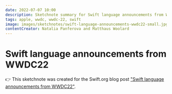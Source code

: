 ```yaml
---
date: 2022-07-07 10:00
description: Sketchnote summary for Swift language announcements from WWDC22 blog post which was published on swift.org
tags: apple, wwdc, wwdc-22, swift
image: images/sketchnotes/swift-language-announcements-wwdc22-small.jpg
contentCreator: Natalia Panferova and Matthaus Woolard
---
```


# Swift language announcements from WWDC22

👉 This sketchnote was created for the Swift.org blog post ["Swift language announcements from WWDC22"](https://www.swift.org/blog/swift-language-updates-from-wwdc22/).
